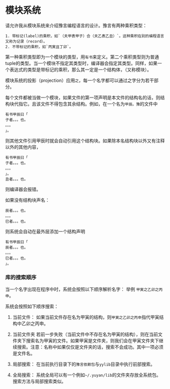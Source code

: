 

# 模块系统

请允许我从模块系统来介绍豫言编程语言的设计。豫言有两种乘积类型：
```
1. 带标记(label)的乘积，如`（夫甲表甲子）合（夫乙表乙丑）`。这种乘积在别的编程语言又称为记录（record）。
2. 不带标记的乘积，如`丙寅且丁卯`。
```
第一种乘积类型即为一个模块的类型，用`有书`来定义。第二个乘积类型则为普通tuple的类型。当一个模块不指定其类型时，编译器会指定其类型。同样，如果一个表达式的类型是带标记的乘积，那么其一定是一个结构体，（又称模块）。

模块系统的投影（projection）应用`之`，每一个名字都可以通过之字分为若干部分。

每个文件都被当做一个模块，如果文件的第一项声明是本文件的结构名的话，则结构块代指它。且该文件不得包含其余结构。例如，在一个名为`甲辰。豫`的文件中

```
有书甲辰曰「
子者。。。也。
。。。
」。
```
则其他文件引用甲辰时就会自动引用这个结构块。如果除本名结构块以外又有注释以外的其他内容，
```
有书甲辰曰「
子者。。。也。
。。。
」。
丑者。。。也。
```
则编译器会报错。

如果没有结构块声名：
```
辰者。。。也。
。。。
巳者。。。也。
```

则系统会自动在最外层添加一个结构声明

```
有书甲辰曰「
辰者。。。也。
。。。
巳者。。。也。
」。
```


### 库的搜索顺序
当一个名字出现在程序中时，系统会按照以下顺序解析名字：
举例 `甲寅之乙卯之丙申`。

系统会按照如下顺序搜索：

1. 当前文件：
如果当前文件存在名为甲寅的结构，则`甲寅之乙卯之丙申`指代甲寅结构中乙卯之丙申。

1. 当前文件夹
若前一步失败（当前文件中不存在名为甲寅的结构），则在当前文件夹下搜索名为甲寅的文件。如果甲寅是文件夹，则我们会在甲寅文件夹下继续搜索。注意：名称中如果仅仅是文件夹的话，搜索不会成功。其中一项必须是文件名。

1. 局部搜索：
在当前执行目录下的`豫言依赖包`与`yylib`目录中执行前部搜索。

1. 全局搜索：
系统全局可以有一个例如`~/.yuyan/lib`的文件夹存放全系统包。搜索方法与局部搜索类似。

